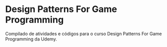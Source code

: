 # Design Patterns For Game Programming
Compilado de atividades e códigos para o curso Design Patterns For Game Programming da Udemy.
